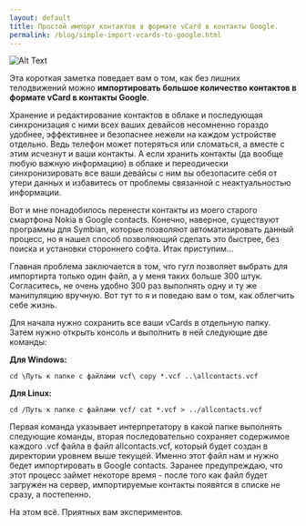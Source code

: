 ```yaml
---
layout: default
title: Простой импорт контактов в формате vCard в контакты Google.
permalink: /blog/simple-import-vcards-to-google.html
---
```

![Alt Text](http://boonya.info/images/vcard.png)

Эта короткая заметка поведает вам о том, как без лишних телодвижений можно **импортировать большое количество контактов в формате vCard в контакты Google**.

Хранение и редактирование контактов в облаке и последующая синхронизация с ними всех ваших девайсов несомненно гораздо удобнее, эффективнее и безопаснее нежели на каждом устройстве отдельно. Ведь телефон может потеряться или сломаться, а вместе с этим исчезнут и ваши контакты. А если хранить контакты (да вообще любую важную информацию) в облаке и переодически синхронизировать все ваши девайсы с ним вы обезопасите себя от утери данных и избавитесь от проблемы связанной с неактуальностью информации.

Вот и мне понадобилось перенести контакты из моего старого смартфона Nokia в Google contacts. Конечно, наверное, существуют программы для Symbian, которые позволяют автоматизировать данный процесс, но я нашел способ позволяющий сделать это быстрее, без поиска и установки стороннего софта. Итак приступим...
<!--more-->
Главная проблема заключается в том, что гугл позволяет выбрать для импортирта только один файл, а у меня таких больше 300 штук. Согласитесь, не очень удобно 300 раз выполнять одну и ту же манипуляцию вручную. Вот тут то я и поведаю вам о том, как облегчить себе жизнь.

Для начала нужно сохранить все ваши vCards в отдельную папку. Затем нужно открыть консоль и выполнить в ней следующие две команды:

**Для Windows:**

`cd \Путь к папке с файлами vcf\
copy *.vcf ..\allcontacts.vcf`

**Для Linux:**

`cd /Путь к папке с файлами vcf/
cat *.vcf > ../allcontacts.vcf`

Первая команда указывает интерпретатору в какой папке выполнять следующие команды, вторая последовательно сохраняет содержимое каждого .vcf файла в файл allcontacts.vcf, который будет создан в директории уровнем выше текущей. Именно этот файл нам и нужно бедет импортировать в Google contacts. Заранее предупреждаю, что этот процесс займет некоторе время - после того как файл будет загружен на сервер, импортируемые контакты появятся в списке не сразу, а постепенно.

На этом всё. Приятных вам экспериментов.
